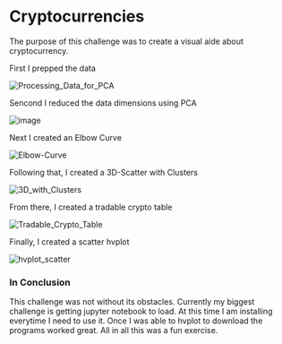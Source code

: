 # Cryptocurrencies

The purpose of this challenge was to create a visual aide about cryptocurrency.  

First I prepped the data

![Processing_Data_for_PCA](https://user-images.githubusercontent.com/92495807/168450537-bf18cf7e-cf91-4b6b-bddf-766bf69eb964.PNG)

Sencond I reduced the data dimensions using PCA

![image](https://user-images.githubusercontent.com/92495807/168450569-8b07c621-3b00-453a-a989-f441ca9a5263.png)

Next I created an Elbow Curve

![Elbow-Curve](https://user-images.githubusercontent.com/92495807/168450592-12a5dd2c-759a-48a7-961d-1eb7cc825eb0.PNG)

Following that, I created a 3D-Scatter with Clusters

![3D_with_Clusters](https://user-images.githubusercontent.com/92495807/168450618-2888b1af-a221-4b22-b5bd-04436457fc7d.PNG)

From there, I created a tradable crypto table

![Tradable_Crypto_Table](https://user-images.githubusercontent.com/92495807/168450649-d0aa195c-33e6-4412-8535-e379a5e04721.PNG)

Finally, I created a scatter hvplot 

![hvplot_scatter](https://user-images.githubusercontent.com/92495807/168450688-c9b4cc0d-f617-4224-b67d-77e1e2740f86.PNG)


### In Conclusion

This challenge was not without its obstacles.  Currently my biggest challenge is getting jupyter notebook to load.  At this time I am installing everytime I need to use it.  Once I was able to hvplot to download the programs worked great.  All in all this was a fun exercise.


